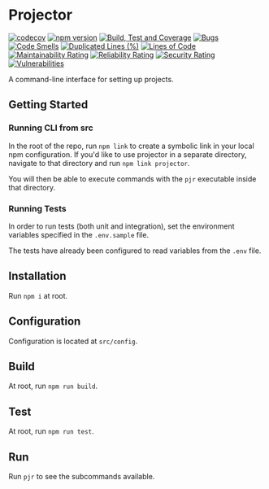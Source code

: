 # Projector

[![codecov](https://codecov.io/gh/tbarlow12/projector/branch/master/graph/badge.svg)](https://codecov.io/gh/tbarlow12/projector) [![npm version](https://badge.fury.io/js/pjr.svg)](https://badge.fury.io/js/pjr) [![Build, Test and Coverage](https://github.com/tbarlow12/projector/workflows/Build,%20Test%20and%20Coverage/badge.svg)](https://github.com/tbarlow12/projector/actions?query=workflow%3A%22Build%2C+Test+and+Coverage%22) [![Bugs](https://sonarcloud.io/api/project_badges/measure?project=tbarlow12_projector&metric=bugs)](https://sonarcloud.io/dashboard?id=tbarlow12_projector) [![Code Smells](https://sonarcloud.io/api/project_badges/measure?project=tbarlow12_projector&metric=code_smells)](https://sonarcloud.io/dashboard?id=tbarlow12_projector) [![Duplicated Lines (%)](https://sonarcloud.io/api/project_badges/measure?project=tbarlow12_projector&metric=duplicated_lines_density)](https://sonarcloud.io/dashboard?id=tbarlow12_projector) [![Lines of Code](https://sonarcloud.io/api/project_badges/measure?project=tbarlow12_projector&metric=ncloc)](https://sonarcloud.io/dashboard?id=tbarlow12_projector) [![Maintainability Rating](https://sonarcloud.io/api/project_badges/measure?project=tbarlow12_projector&metric=sqale_rating)](https://sonarcloud.io/dashboard?id=tbarlow12_projector) [![Reliability Rating](https://sonarcloud.io/api/project_badges/measure?project=tbarlow12_projector&metric=reliability_rating)](https://sonarcloud.io/dashboard?id=tbarlow12_projector) [![Security Rating](https://sonarcloud.io/api/project_badges/measure?project=tbarlow12_projector&metric=security_rating)](https://sonarcloud.io/dashboard?id=tbarlow12_projector) [![Vulnerabilities](https://sonarcloud.io/api/project_badges/measure?project=tbarlow12_projector&metric=vulnerabilities)](https://sonarcloud.io/dashboard?id=tbarlow12_projector)

A command-line interface for setting up projects.

## Getting Started

### Running CLI from src

In the root of the repo, run `npm link` to create a symbolic link in your local npm configuration.
If you'd like to use projector in a separate directory, navigate to that directory and run `npm link projector`.

You will then be able to execute commands with the `pjr` executable inside that directory.

### Running Tests

In order to run tests (both unit and integration), set the environment variables specified in the `.env.sample` file.

The tests have already been configured to read variables from the `.env` file.

## Installation

Run `npm i` at root.

## Configuration

Configuration is located at `src/config`.

## Build

At root, run `npm run build`.

## Test

At root, run `npm run test`.

## Run

Run `pjr` to see the subcommands available.
